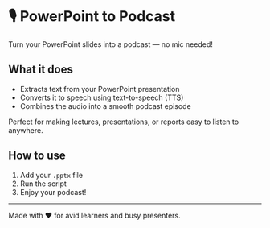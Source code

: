 # 🎙️ PowerPoint to Podcast

Turn your PowerPoint slides into a podcast — no mic needed!

## What it does

- Extracts text from your PowerPoint presentation
- Converts it to speech using text-to-speech (TTS)
- Combines the audio into a smooth podcast episode

Perfect for making lectures, presentations, or reports easy to listen to anywhere.

## How to use

1. Add your `.pptx` file
2. Run the script
3. Enjoy your podcast!

---

Made with ❤️ for avid learners and busy presenters.
